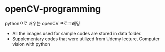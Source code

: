 # openCV-programming
python으로 배우는 openCV 프로그래밍

- All the images used for sample codes are stored in data folder.
- Supplementary codes that were utilized from Udemy lecture, Computer vision with python
